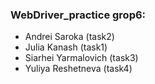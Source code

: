 ### WebDriver_practice grop6:
- Andrei Saroka (task2)
- Julia Kanash (task1)
- Siarhei Yarmalovich (task3)
- Yuliya Reshetneva (task4)